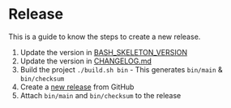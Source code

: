 # Release

This is a guide to know the steps to create a new release.

1. Update the version in [BASH_SKELETON_VERSION](../main)
1. Update the version in [CHANGELOG.md](../CHANGELOG.md)
1. Build the project `./build.sh bin` - This generates `bin/main` & `bin/checksum`
1. Create a [new release](https://github.com/Chemaclass/bash-skeleton/releases/new) from GitHub
1. Attach `bin/main` and `bin/checksum` to the release
